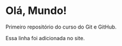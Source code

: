 # Olá, Mundo!
 Primeiro repositório do curso do Git e GitHub.
 
 Essa linha foi adicionada no site.
